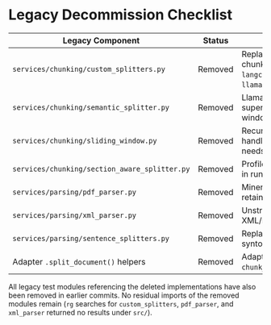 # Legacy Decommission Checklist

| Legacy Component | Status | Notes |
| --- | --- | --- |
| `services/chunking/custom_splitters.py` | Removed | Replaced by protocol-driven chunkers (`simple`, `langchain_recursive`, `llamaindex_sentence_window`). |
| `services/chunking/semantic_splitter.py` | Removed | LlamaIndex wrapper supersedes semantic window behaviour. |
| `services/chunking/sliding_window.py` | Removed | Recursive character splitter handles sliding window needs. |
| `services/chunking/section_aware_splitter.py` | Removed | Profile-boundary logic lives in runtime grouping helpers. |
| `services/parsing/pdf_parser.py` | Removed | MinerU-only PDF parsing retained per proposal. |
| `services/parsing/xml_parser.py` | Removed | Unstructured parser handles XML/HTML. |
| `services/parsing/sentence_splitters.py` | Removed | Replaced with scispaCy and syntok wrappers. |
| Adapter `.split_document()` helpers | Removed | Adapters now delegate to `chunk_document` helper. |

All legacy test modules referencing the deleted implementations have also been removed in earlier commits. No residual imports of the removed modules remain (`rg` searches for `custom_splitters`, `pdf_parser`, and `xml_parser` returned no results under `src/`).

